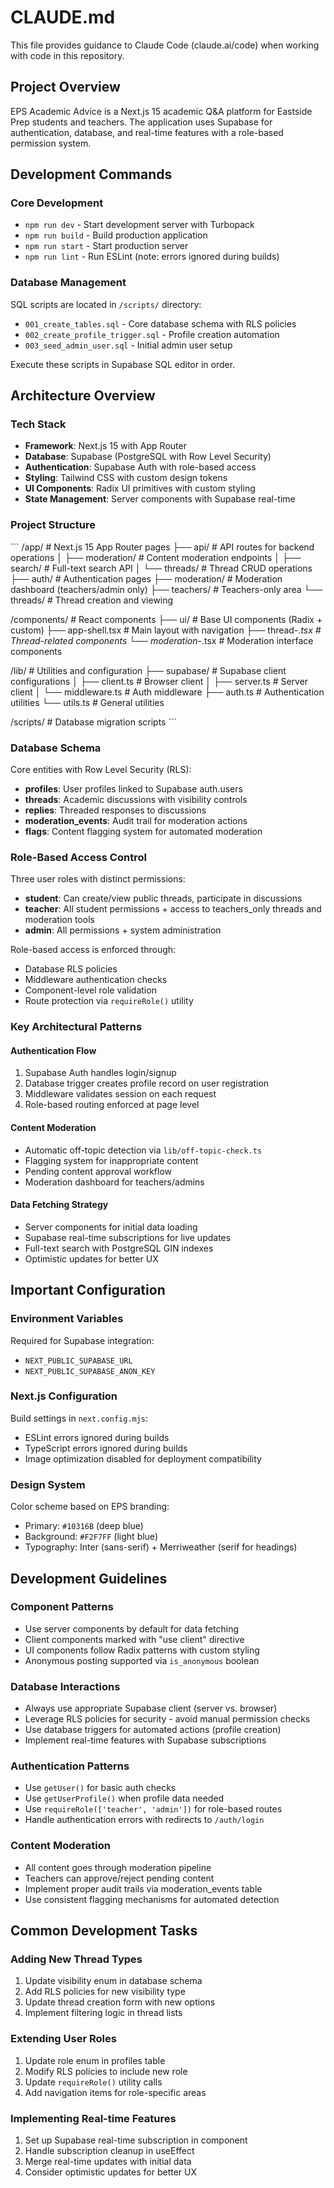# CLAUDE.md

This file provides guidance to Claude Code (claude.ai/code) when working with code in this repository.

## Project Overview

EPS Academic Advice is a Next.js 15 academic Q&A platform for Eastside Prep students and teachers. The application uses Supabase for authentication, database, and real-time features with a role-based permission system.

## Development Commands

### Core Development
- `npm run dev` - Start development server with Turbopack
- `npm run build` - Build production application
- `npm run start` - Start production server
- `npm run lint` - Run ESLint (note: errors ignored during builds)

### Database Management
SQL scripts are located in `/scripts/` directory:
- `001_create_tables.sql` - Core database schema with RLS policies
- `002_create_profile_trigger.sql` - Profile creation automation
- `003_seed_admin_user.sql` - Initial admin user setup

Execute these scripts in Supabase SQL editor in order.

## Architecture Overview

### Tech Stack
- **Framework**: Next.js 15 with App Router
- **Database**: Supabase (PostgreSQL with Row Level Security)
- **Authentication**: Supabase Auth with role-based access
- **Styling**: Tailwind CSS with custom design tokens
- **UI Components**: Radix UI primitives with custom styling
- **State Management**: Server components with Supabase real-time

### Project Structure

\`\`\`
/app/                    # Next.js 15 App Router pages
├── api/                 # API routes for backend operations
│   ├── moderation/      # Content moderation endpoints
│   ├── search/          # Full-text search API
│   └── threads/         # Thread CRUD operations
├── auth/                # Authentication pages
├── moderation/          # Moderation dashboard (teachers/admin only)
├── teachers/            # Teachers-only area
└── threads/             # Thread creation and viewing

/components/             # React components
├── ui/                  # Base UI components (Radix + custom)
├── app-shell.tsx        # Main layout with navigation
├── thread-*.tsx         # Thread-related components
└── moderation-*.tsx     # Moderation interface components

/lib/                    # Utilities and configuration
├── supabase/            # Supabase client configurations
│   ├── client.ts        # Browser client
│   ├── server.ts        # Server client
│   └── middleware.ts    # Auth middleware
├── auth.ts              # Authentication utilities
└── utils.ts             # General utilities

/scripts/                # Database migration scripts
\`\`\`

### Database Schema

Core entities with Row Level Security (RLS):
- **profiles**: User profiles linked to Supabase auth.users
- **threads**: Academic discussions with visibility controls
- **replies**: Threaded responses to discussions
- **moderation_events**: Audit trail for moderation actions
- **flags**: Content flagging system for automated moderation

### Role-Based Access Control

Three user roles with distinct permissions:
- **student**: Can create/view public threads, participate in discussions
- **teacher**: All student permissions + access to teachers_only threads and moderation tools
- **admin**: All permissions + system administration

Role-based access is enforced through:
- Database RLS policies
- Middleware authentication checks
- Component-level role validation
- Route protection via `requireRole()` utility

### Key Architectural Patterns

#### Authentication Flow
1. Supabase Auth handles login/signup
2. Database trigger creates profile record on user registration
3. Middleware validates session on each request
4. Role-based routing enforced at page level

#### Content Moderation
- Automatic off-topic detection via `lib/off-topic-check.ts`
- Flagging system for inappropriate content
- Pending content approval workflow
- Moderation dashboard for teachers/admins

#### Data Fetching Strategy
- Server components for initial data loading
- Supabase real-time subscriptions for live updates
- Full-text search with PostgreSQL GIN indexes
- Optimistic updates for better UX

## Important Configuration

### Environment Variables
Required for Supabase integration:
- `NEXT_PUBLIC_SUPABASE_URL`
- `NEXT_PUBLIC_SUPABASE_ANON_KEY`

### Next.js Configuration
Build settings in `next.config.mjs`:
- ESLint errors ignored during builds
- TypeScript errors ignored during builds
- Image optimization disabled for deployment compatibility

### Design System
Color scheme based on EPS branding:
- Primary: `#10316B` (deep blue)
- Background: `#F2F7FF` (light blue)
- Typography: Inter (sans-serif) + Merriweather (serif for headings)

## Development Guidelines

### Component Patterns
- Use server components by default for data fetching
- Client components marked with "use client" directive
- UI components follow Radix patterns with custom styling
- Anonymous posting supported via `is_anonymous` boolean

### Database Interactions
- Always use appropriate Supabase client (server vs. browser)
- Leverage RLS policies for security - avoid manual permission checks
- Use database triggers for automated actions (profile creation)
- Implement real-time features with Supabase subscriptions

### Authentication Patterns
- Use `getUser()` for basic auth checks
- Use `getUserProfile()` when profile data needed
- Use `requireRole(['teacher', 'admin'])` for role-based routes
- Handle authentication errors with redirects to `/auth/login`

### Content Moderation
- All content goes through moderation pipeline
- Teachers can approve/reject pending content
- Implement proper audit trails via moderation_events table
- Use consistent flagging mechanisms for automated detection

## Common Development Tasks

### Adding New Thread Types
1. Update visibility enum in database schema
2. Add RLS policies for new visibility type
3. Update thread creation form with new options
4. Implement filtering logic in thread lists

### Extending User Roles
1. Update role enum in profiles table
2. Modify RLS policies to include new role
3. Update `requireRole()` utility calls
4. Add navigation items for role-specific areas

### Implementing Real-time Features
1. Set up Supabase real-time subscription in component
2. Handle subscription cleanup in useEffect
3. Merge real-time updates with initial data
4. Consider optimistic updates for better UX
